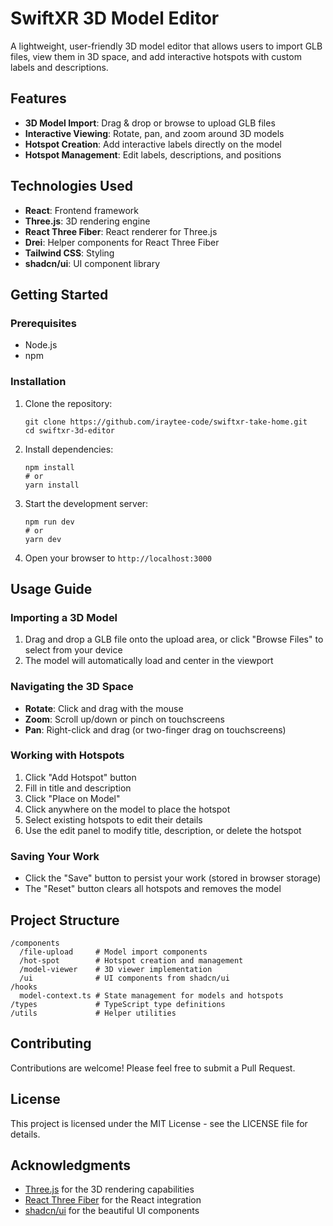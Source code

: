 # SwiftXR 3D Model Editor

A lightweight, user-friendly 3D model editor that allows users to import GLB files, view them in 3D space, and add interactive hotspots with custom labels and descriptions.

## Features

- **3D Model Import**: Drag & drop or browse to upload GLB files
- **Interactive Viewing**: Rotate, pan, and zoom around 3D models
- **Hotspot Creation**: Add interactive labels directly on the model
- **Hotspot Management**: Edit labels, descriptions, and positions


## Technologies Used

- **React**: Frontend framework
- **Three.js**: 3D rendering engine
- **React Three Fiber**: React renderer for Three.js
- **Drei**: Helper components for React Three Fiber
- **Tailwind CSS**: Styling
- **shadcn/ui**: UI component library

## Getting Started

### Prerequisites

- Node.js
- npm 

### Installation

1. Clone the repository:
   ```
   git clone https://github.com/iraytee-code/swiftxr-take-home.git
   cd swiftxr-3d-editor
   ```

2. Install dependencies:
   ```
   npm install
   # or
   yarn install
   ```

3. Start the development server:
   ```
   npm run dev
   # or
   yarn dev
   ```

4. Open your browser to `http://localhost:3000`

## Usage Guide

### Importing a 3D Model

1. Drag and drop a GLB file onto the upload area, or click "Browse Files" to select from your device
2. The model will automatically load and center in the viewport

### Navigating the 3D Space

- **Rotate**: Click and drag with the mouse
- **Zoom**: Scroll up/down or pinch on touchscreens
- **Pan**: Right-click and drag (or two-finger drag on touchscreens)

### Working with Hotspots

1. Click "Add Hotspot" button
2. Fill in title and description
3. Click "Place on Model" 
4. Click anywhere on the model to place the hotspot
5. Select existing hotspots to edit their details
6. Use the edit panel to modify title, description, or delete the hotspot

### Saving Your Work

- Click the "Save" button to persist your work (stored in browser storage)
- The "Reset" button clears all hotspots and removes the model

## Project Structure

```
/components
  /file-upload     # Model import components
  /hot-spot        # Hotspot creation and management
  /model-viewer    # 3D viewer implementation
  /ui              # UI components from shadcn/ui
/hooks
  model-context.ts # State management for models and hotspots
/types             # TypeScript type definitions
/utils             # Helper utilities
```

## Contributing

Contributions are welcome! Please feel free to submit a Pull Request.


## License

This project is licensed under the MIT License - see the LICENSE file for details.

## Acknowledgments

- [Three.js](https://threejs.org/) for the 3D rendering capabilities
- [React Three Fiber](https://github.com/pmndrs/react-three-fiber) for the React integration
- [shadcn/ui](https://ui.shadcn.com/) for the beautiful UI components